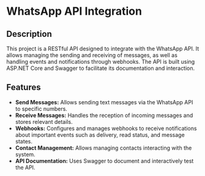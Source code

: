 
# WhatsApp API Integration

## Description

This project is a RESTful API designed to integrate with the WhatsApp API. It allows managing the sending and receiving of messages, as well as handling events and notifications through webhooks. The API is built using ASP.NET Core and Swagger to facilitate its documentation and interaction.

## Features

- **Send Messages:** Allows sending text messages via the WhatsApp API to specific numbers.
- **Receive Messages:** Handles the reception of incoming messages and stores relevant details.
- **Webhooks:** Configures and manages webhooks to receive notifications about important events such as delivery, read status, and message states.
- **Contact Management:** Allows managing contacts interacting with the system.
- **API Documentation:** Uses Swagger to document and interactively test the API.




